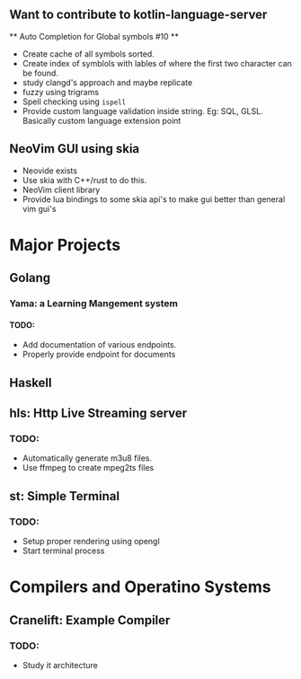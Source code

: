 ## Want to contribute to kotlin-language-server
** Auto Completion for Global symbols #10 **
- Create cache of all symbols sorted.
- Create index of symblols with lables of where the first two character can be found.
- study clangd's approach and maybe replicate
- fuzzy using trigrams
- Spell checking using ``ispell``
- Provide custom language validation inside string. Eg: SQL, GLSL. 
Basically custom language extension point

## NeoVim GUI using skia
- Neovide exists
- Use skia with C++/rust to do this.
- NeoVim client library
- Provide lua bindings to some skia api's to make gui better than general vim gui's

# Major Projects
## Golang
### Yama: a Learning Mangement system
#### TODO:
- Add documentation of various endpoints.
- Properly provide endpoint for documents

## Haskell
## hls: Http Live Streaming server
### TODO:
- Automatically generate m3u8 files.
- Use ffmpeg to create mpeg2ts files

## st: Simple Terminal
### TODO:
- Setup proper rendering using opengl
- Start terminal process

# Compilers and Operatino Systems
## Cranelift: Example Compiler
### TODO:
- Study it architecture

